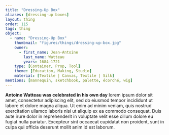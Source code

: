 ```yaml
---
title: "Dressing-Up Box"
aliases: [dressing-up boxes]
layout: thing
order: 115
tags: thing
object:
  - name: "Dressing-Up Box"
    thumbnail: "figures/things/dressing-up-box.jpg"
    owner:
      - first_name: Jean-Antoine
        last_name: Watteau
        years: 1684–1721
    type: [Container, Prop, Tool]
    theme: [Education, Making, Studio]
    material: [Textile | Canvas, Textile | Silk]
mentions: [mannequin, sketchbook, palette, écorché, wig]
---
```


**Antoine Watteau was celebrated in his own day** lorem ipsum dolor sit amet, consectetur adipiscing elit, sed do eiusmod tempor incididunt ut labore et dolore magna aliqua. Ut enim ad minim veniam, quis nostrud exercitation ullamco laboris nisi ut aliquip ex ea commodo consequat. Duis aute irure dolor in reprehenderit in voluptate velit esse cillum dolore eu fugiat nulla pariatur. Excepteur sint occaecat cupidatat non proident, sunt in culpa qui officia deserunt mollit anim id est laborum.